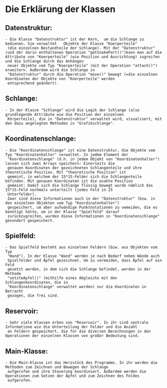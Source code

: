 # Die Erklärung der Klassen
## Datenstruktur:
    - Die Klasse "Datenstruktur" ist der Kern,  um die Schlange zu bedienen. Sie verwaltet   Objekte der Klasse "Koerperteile"  
     (die einzelnen Bestandteile der Schlange). Mit der "Datenstruktur" (und der darin enthaltenen Operation "getSnakePart()")kann man auf die Attribute von "Koerperteile" (wie Position und Ausrichtung) zugreifen und die Schlange durch das Anhängen 
     neuer Objekte vom Typ "Koerperteile" (mit der Operation "attach()") erweitern. Außerdem wird die Schlange in 
     "Datenstruktur" durch die Operation "move()" bewegt (=die einzelnen Koordinaten der Objekte von "Koerperteile" werden 
     entsprechend geändert).
## Schlange:
    - In der Klasse "Schlange" wird die Logik der Schlange (also grundlegende Attribute wie die Position der einzelnen 
     Körperteile), die in "Datenstruktur" verwaltet wird, visualisert, mit den dazu angelegten Methoden in "Grafikschlange".
## Koordinatenschlange:
    - Die "Koordinatenschlange" ist eine Datenstruktur, die Objekte vom Typ "Koordinatenhalter" verwaltet. In jedem Element der
     "Koordinatenschlange" (d.h. in jedem Objekt von "Koordinatenhalter") lassen sich zwei Arrays speichern: Einerseits die 
     genauen Koordinaten der gezeichneten Schlangenteile und ihre theoretische Position. Mit "theoretische Position" ist 
     gemeint, in welchem der 15*15-Felder sich die Schlangenteile befinden. Mit genauen Koordinaten ist die exakte Position 
     gemeint: Damit sich die Schlange flüssig bewegt wurde nämlich das 15*15-Feld nochmals unterteilt (jedes Feld in 25 
     Unterfelder).
     Zwar sind diese Informationen auch in der "Datenstruktur" (bzw. in den einzelnen Objekten vom Typ "Koordinatenhalter") 
     gespeichert, um aber aufwändige Punktnotationen zu vemeiden, die es benötigt hätte, um in der Klasse "Spielfeld" darauf
     zurückzugreifen, wurden diese Informationen in "Koordinatenschlange" gesondert gespeichert.
## Spielfeld:
    - Das Spielfeld besteht aus einzelnen Feldern (bzw. aus Objekten vom Typ
     "Wand"). In der Klasse "Wand" werden je nach Bedarf neben Wände auch 
     Spielfelder und Äpfel gezeichnet. Um zu vermeiden, dass Äpfel auf ein Feld 
     gesetzt werden, in dem sich die Schlange befindet, werden in der Methode 
     "setzteApfel()" (mithilfe eines Abgleichs mit den Schlangenkoordinaten, die in 
     "Koordinatenschlange" verwaltet werden) nur die Koordinaten in Betracht 
     gezogen, die frei sind.
## Reservoir:
    - Sehr viele Klassen erben von "Reservoir". In ihr sind zentrale Informatione wie die Unterteilung der Felder und die Anzahl
     an Feldern gespeichert, die für die diversen Berechnungen in den Operationen der einzelnen Klassen von großer Bedeutung sind.
## Main-Klasse:
    - Die Main-Klasse ist das Herzstück des Programms. In ihr werden die Methoden zum Zeichnen und Bewegen der Schlange 
     aufgerufen und ihre Steuerung koordiniert. Außerdem werden die Operationen zum Setzen der Äpfel und zum Zeichnen des Feldes
     aufgerufen. 